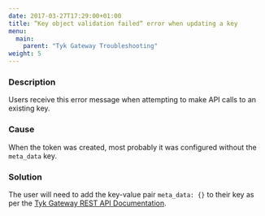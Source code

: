 ```yaml
---
date: 2017-03-27T17:29:00+01:00
title: “Key object validation failed“ error when updating a key
menu:
  main:
    parent: "Tyk Gateway Troubleshooting"
weight: 5 
---
```


### Description
Users receive this error message when attempting to make API calls to an existing key.

### Cause
When the token was created, most probably it was configured without the `meta_data` key.

### Solution
The user will need to add the key-value pair `meta_data: {}` to their key as per the [Tyk Gateway REST API Documentation](/docs/tyk-rest-api/).
